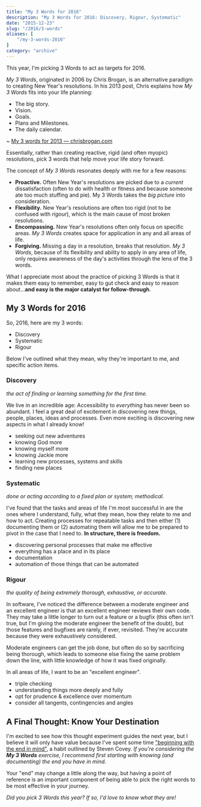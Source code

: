 ```yaml
---
title: "My 3 Words for 2016"
description: "My 3 Words for 2016: Discovery, Rigour, Systematic"
date: "2015-12-23"
slug: "/2016/3-words"
aliases: [
	"/my-3-words-2016"
]
category: "archive"
---
```


This year, I'm picking 3 Words to act as targets for 2016.

_My 3 Words_, originated in 2006 by Chris Brogan, is an alternative paradigm to creating New Year's resolutions. In his 2013 post, Chris explains how _My 3 Words_ fits into your life planning:

- The big story.
- Vision.
- Goals.
- Plans and Milestones.
- The daily calendar.

~ [My 3 words for 2013 — chrisbrogan.com](https://chrisbrogan.com/my-3-words-for-2013/)

Essentially, rather than creating reactive, rigid (and often myopic) resolutions, pick 3 words that help move your life story forward.

The concept of _My 3 Words_ resonates deeply with me for a few reasons:

- **Proactive.** Often New Year's resolutions are picked due to a _current_ dissatisfaction (often to do with health or fitness and because someone ate too much stuffing and pie). My 3 Words takes the _big picture_ into consideration.
- **Flexibility.** New Year's resolutions are often too rigid (not to be confused with _rigour_), which is the main cause of most broken resolutions.
- **Encompassing.** New Year's resolutions often only focus on specific areas. _My 3 Words_ creates space for application in any and all areas of life.
- **Forgiving.** Missing a day in a resolution, breaks that resolution. _My 3 Words_, because of its flexibility and ability to apply in any area of life, only requires awareness of the day's activities through the lens of the 3 words.

What I appreciate most about the practice of picking 3 Words is that it makes them easy to remember, easy to gut check and easy to reason about...**and easy is the major catalyst for follow-through**.

## My 3 Words for 2016

So, 2016, here are my 3 words:

- Discovery
- Systematic
- Rigour

Below I've outlined what they mean, why they're important to me, and specific action items.

### Discovery

_the act of finding or learning something for the first time._

We live in an incredible age: Accessibility to _everything_ has never been so abundant. I feel a great deal of excitement in discovering new things, people, places, ideas and processes. Even more exciting is discovering new aspects in what I already know!

- seeking out new adventures
- knowing God more
- knowing myself more
- knowing Jackie more
- learning new processes, systems and skills
- finding new places

### Systematic

_done or acting according to a fixed plan or system; methodical._

I've found that the tasks and areas of life I'm most successful in are the ones where I understand, fully, what they mean, how they relate to me and how to act. Creating processes for repeatable tasks and then either (1) documenting them or (2) automating them will allow me to be prepared to pivot in the case that I need to. **In structure, there is freedom.**

- discovering personal processes that make me effective
- everything has a place and in its place
- documentation
- automation of those things that can be automated

### Rigour

_the quality of being extremely thorough, exhaustive, or accurate._

In software, I've noticed the difference between a moderate engineer and an excellent engineer is that an excellent engineer reviews their own code. They may take a little longer to turn out a feature or a bugfix (this often isn't true, but I'm giving the moderate engineer the benefit of the doubt), but those features and bugfixes are rarely, if ever, revisited. They're accurate because they were exhaustively considered.

Moderate engineers can get the job done, but often do so by sacrificing being thorough, which leads to someone else fixing the same problem down the line, with little knowledge of how it was fixed originally.

In all areas of life, I want to be an "excellent engineer".

- triple checking
- understanding things more deeply and fully
- opt for prudence & excellence over momentum
- consider all tangents, contingencies and angles

## A Final Thought: Know Your Destination

I'm excited to see how this thought experiment guides the next year, but I believe it will only have value because I've spent some time ["beginning with the end in mind"](https://chaseadams.io/2013/10/my-eulogy/), a habit outlined by Steven Covey. _If you're considering the **My 3 Words** exercise, I recommend first starting with knowing (and documenting) the end you have in mind._

Your "end" may change a little along the way, but having a point of reference is an important component of being able to pick the right words to be most effective in your journey.

_Did you pick 3 Words this year? If so, I'd love to know what they are!_
